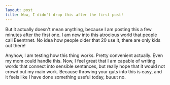 ```yaml
---
layout: post
title: Wow, I didn't drop this after the first post!
---
```


But it actually doesn't mean anything, because I am posting this a few minutes after the first one. I am new into this atrocious world that people call Eeentrnet. No idea how people older that 20 use it, there are only kids out there!

Anyhow, I am testing how this thing works. Pretty convenient actually. Even my mom could handle this. Now, I feel great that I am capable of writing words that connect into sensible sentances, but really hope that it would not crowd out my main work. Because throwing your guts into this is easy, and it feels like I have done something useful today, buuut no.
